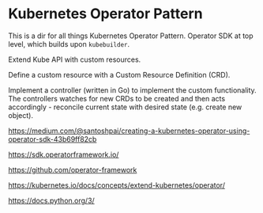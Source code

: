# Kubernetes Operator Pattern
This is a dir for all things Kubernetes Operator Pattern. 
Operator SDK at top level, which builds upon `kubebuilder`. 

Extend Kube API with custom resources. 

Define a custom resource with a Custom Resource Definition (CRD). 

Implement a controller (written in Go) to implement the custom functionality. The controllers watches for new CRDs to be created and then acts accordingly - reconcile current state with desired state (e.g. create new object). 

https://medium.com/@santoshpai/creating-a-kubernetes-operator-using-operator-sdk-43b69ff82cb



https://sdk.operatorframework.io/

https://github.com/operator-framework

https://kubernetes.io/docs/concepts/extend-kubernetes/operator/

https://docs.python.org/3/